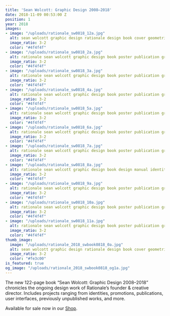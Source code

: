 ```yaml
---
title: 'Sean Wolcott: Graphic Design 2008–2018'
date: 2018-11-09 00:53:00 Z
position: 1
year: 2018
images:
- image: "/uploads/rationale_sw0818_12a.jpg"
  alt: sean wolcott graphic design rationale design book cover geometric diamond stripe
  image_ratio: 3-2
  color: "#4f4f4f"
- image: "/uploads/rationale_sw0818_2a.jpg"
  alt: rationale sean wolcott graphic design book poster publication graphic design
  image_ratio: 3-2
  color: "#4f4f4f"
- image: "/uploads/rationale_sw0818_3a.jpg"
  alt: rationale sean wolcott graphic design book poster publication graphic design
  image_ratio: 3-2
  color: "#4f4f4f"
- image: "/uploads/rationale_sw0818_4a.jpg"
  alt: rationale sean wolcott graphic design book poster publication graphic design
  image_ratio: 3-2
  color: "#4f4f4f"
- image: "/uploads/rationale_sw0818_5a.jpg"
  alt: rationale sean wolcott graphic design book poster publication graphic design
  image_ratio: 3-2
  color: "#4f4f4f"
- image: "/uploads/rationale_sw0818_6a.jpg"
  alt: rationale sean wolcott graphic design book poster publication graphic design
  image_ratio: 3-2
  color: "#4f4f4f"
- image: "/uploads/rationale_sw0818_7a.jpg"
  alt: rationale sean wolcott graphic design book poster publication graphic design
  image_ratio: 3-2
  color: "#4f4f4f"
- image: "/uploads/rationale_sw0818_8a.jpg"
  alt: rationale sean wolcott graphic design book design manual identity guidelines
  image_ratio: 3-2
  color: "#4f4f4f"
- image: "/uploads/rationale_sw0818_9a.jpg"
  alt: rationale sean wolcott graphic design book poster publication graphic design
  image_ratio: 3-2
  color: "#4f4f4f"
- image: "/uploads/rationale_sw0818_10a.jpg"
  alt: rationale sean wolcott graphic design book poster publication graphic design
  image_ratio: 3-2
  color: "#4f4f4f"
- image: "/uploads/rationale_sw0818_11a.jpg"
  alt: rationale sean wolcott graphic design book poster publication graphic design
  image_ratio: 3-2
  color: "#4f4f4f"
thumb_image:
  image: "/uploads/rationale_2018_swbook0818_0a.jpg"
  alt: sean wolcott graphic design rationale design book cover geometric diamond stripe
  image_ratio: 3-2
  color: "#fe3c00"
is_featured: true
og_image: "/uploads/rationale_2018_swbook0818_og1a.jpg"
---
```


The new 122-page book “Sean Wolcott: Graphic Design 2008–2018” chronicles the ongoing design work of Rationale’s founder & creative director. Includes projects ranging from identities, promotions, publications, user interfaces, previously unpublished works, and more.

Available for sale now in our [Shop](https://rationale-design.com/shop/sean-wolcott-graphic-design/).